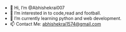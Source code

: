 - 👋 Hi, I’m @Abhishekrai007
- 👀 I’m interested in to code,read and football.
- 🌱 I’m currently learning python and web development.
- 📫 Contact Me: abhishekrai1574@gmail.com


<!---
Abhishekrai007/Abhishekrai007 is a ✨ special ✨ repository because its `README.md` (this file) appears on your GitHub profile.
You can click the Preview link to take a look at your changes.
--->
